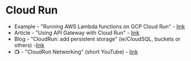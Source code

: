 # Cloud Run

- Example - "Running AWS Lambda functions on GCP Cloud Run" - [link](https://github.com/kelseyhightower/lambda-on-cloud-run)
- Article - "Using API Gateway with Cloud Run" - [link](https://medium.com/google-cloud/how-to-use-google-api-gateway-with-cloud-run-60698959b342)
- Blog - "CloudRun: add persistent storage" (w/CloudSQL, buckets or others) -[link](https://blog.sivamuthukumar.com/google-cloud-run-add-persistent-storage)
- 📺 - "CloudRun Networking" (short YouTube) - [link](https://www.youtube.com/watch?v=rmQovUuR5O4)
